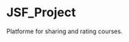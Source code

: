 # JSF_Project
Platforme for sharing and rating courses.
<!--  Project uploded in 31 th December, but devlopped last year.. it was a private repository in bitbucket  -->
